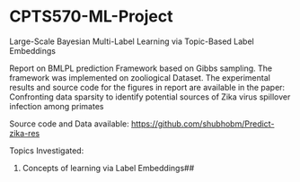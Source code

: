 # CPTS570-ML-Project
Large-Scale Bayesian Multi-Label Learning via Topic-Based Label Embeddings

Report on BMLPL prediction Framework based on Gibbs sampling.
The framework was implemented on zooliogical Dataset.
The experimental results and source code for the figures in report are available in the 
paper: Confronting data sparsity to identify potential sources of Zika virus spillover infection among primates


Source code and Data available:
https://github.com/shubhobm/Predict-zika-res

Topics Investigated:
1. Concepts of learning via Label Embeddings## 
